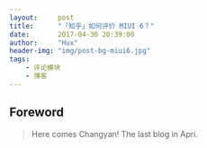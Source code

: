```yaml
---
layout:     post
title:      "「知乎」如何评价 MIUI 6？"
date:       2017-04-30 20:39:00
author:     "Hux"
header-img: "img/post-bg-miui6.jpg"
tags:
    - 评论模块
    - 博客
---
```




## Foreword

> Here comes Changyan!
> The last blog in Apri.





